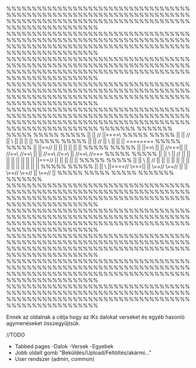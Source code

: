 %%%%%%%%%%%%%%%%%%%%%%%%%%%%%%%%%%%%%%%%%%%%%%%%%%%%%%%%%%%%%%%%%%%%%%%%%%%%%%%%%%%%%%%%%%%%%%%%%%%%%%%%%%%%%%%%%%%%%%%%%%%%%%
%%%%%%%%%%%%%%%%%%%%%%%%%%%%%%%%%%%%%%%%%%%%%%%%%%%%%%%%%%%%%%%%%%%%%%%%%%%%%%%%%%%%%%%%%%%%%%%%%%%%%%%%%%%%%%%%%%%%%%%%%%%%%%
%%%%%%%%%%%%%%%%%%%%%%%%%%%%%%%%%%%%%%%%%%%%%%%%%%%%%%%%%%%%%%%%%%%%%%%%%%%%%%%%%%%%%%%%%%%%%%%%%%%%%%%%%%%%%%%%%%%%%%%%%%%%%%
%%%%%%%%%%%%%%%%%%%%%%%%%%%%%%%%%%%%%%%%%%%%%%%%%%%%%%%%%%%%%%%%%%%%%%%%%%%%%%%%%%%%%%%%%%%%%%%%%%%%%%%%%%%%%%%%%%%%%%%%%%%%%%
%%%%%%%%%%%%%%%%%%%%%%%%%%%%%%%%%%%%%%%%%%%%%%%%%%%%%%%%%%%%%%%%%%%%%%%%%%%%%%%%%%%%%%%%%%%%%%%%%%%%%%%%%%%%%%%%%%%%%%%%%%%%%%
%%%%%%%                                                                                                                %%%%%%%
%%%%%                                                                                                                    %%%%%
%%%%%  ||   ||     //      ||====\\                                                                                      %%%%%
%%%%%  ||   ||    //       ||     \\              ||                      ||  ||                    ||                   %%%%%
%%%%%  ||   ||   //        ||      \\             ||                      ||  ||                 ========                %%%%%
%%%%%  ||   ||==//         ||       ||            ||                      ||  ||                    ||                   %%%%%
%%%%%  ||   ||==\\         ||       ||   //===||  ||   //==\\    //==\\   ||  ||   //==\\  //==\\   ||  //==\\   \//===  %%%%%
%%%%%  ||   ||   \\        ||      //   ||    ||  ||  ||        ||    ||  ||  ||  ||===//  ||       || ||    ||  ||      %%%%%
%%%%%  ||   ||    \\       ||     //    ||    ||  ||  ||        ||    ||  ||  ||  ||       ||       || ||    ||  ||      %%%%%
%%%%%  ||   ||     \\      ||====//      \\===||  ||   \\==//    \\==//   ||  ||   \\==//  \\==//   ||  \\==//   ||      %%%%%
%%%%%                                                                                                                    %%%%%
%%%%%%%                                                                                                                %%%%%%%
%%%%%%%%%%%%%%%%%%%%%%%%%%%%%%%%%%%%%%%%%%%%%%%%%%%%%%%%%%%%%%%%%%%%%%%%%%%%%%%%%%%%%%%%%%%%%%%%%%%%%%%%%%%%%%%%%%%%%%%%%%%%%%
%%%%%%%%%%%%%%%%%%%%%%%%%%%%%%%%%%%%%%%%%%%%%%%%%%%%%%%%%%%%%%%%%%%%%%%%%%%%%%%%%%%%%%%%%%%%%%%%%%%%%%%%%%%%%%%%%%%%%%%%%%%%%%
%%%%%%%%%%%%%%%%%%%%%%%%%%%%%%%%%%%%%%%%%%%%%%%%%%%%%%%%%%%%%%%%%%%%%%%%%%%%%%%%%%%%%%%%%%%%%%%%%%%%%%%%%%%%%%%%%%%%%%%%%%%%%%
%%%%%%%%%%%%%%%%%%%%%%%%%%%%%%%%%%%%%%%%%%%%%%%%%%%%%%%%%%%%%%%%%%%%%%%%%%%%%%%%%%%%%%%%%%%%%%%%%%%%%%%%%%%%%%%%%%%%%%%%%%%%%%
%%%%%%%%%%%%%%%%%%%%%%%%%%%%%%%%%%%%%%%%%%%%%%%%%%%%%%%%%%%%%%%%%%%%%%%%%%%%%%%%%%%%%%%%%%%%%%%%%%%%%%%%%%%%%%%%%%%%%%%%%%%%%%

Ennek az oldalnak a célja hogy az IKs dalokat verseket és egyéb hasonló agymenéseket összegyűjtsük.

//TODO
- Tabbed pages
  -Dalok
  -Versek
  -Egyebek
- Jobb oldalt gomb "Beküldés/Upload/Feltöltés/akármi..."
- User rendszer (admin, common)
